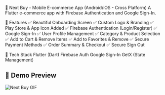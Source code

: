 🛒 Next Buy - Mobile E-commerce App (Android/iOS - Cross Platform)
A Flutter e-commerce app with Firebase Authentication and Google Sign-In.

📌 Features
✅ Beautiful Onboarding Screen
✅ Custom Logo & Branding
✅ Play Store & App Icon Added
✅ Firebase Authentication (Login/Register)
✅ Google Sign-In
✅ User Profile Management
✅ Category & Product Selection
✅ Add to Cart & Remove Items
✅ Add to Favorites & Remove
✅ Secure Payment Methods
✅ Order Summary & Checkout
✅ Secure Sign Out

🚀 Tech Stack
Flutter (Dart)
Firebase Auth
Google Sign-In
GetX (State Management)

## 🎥 Demo Preview  
![Next Buy GIF](https://github.com/Matifawan/next-buy/blob/main/next_buy.gif)

